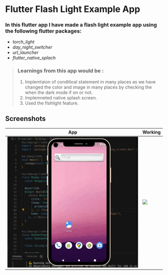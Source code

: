 # Flutter Flash Light Example App

### In this flutter app I have made a flash light example app using the following flutter packages:
<ul>
<li><i>torch_light</i></li>
<li><i>day_night_switcher</i></li>
<li><i>url_launcher</i></li>
<li><i>flutter_native_splach</i></li>

</ul>

> ### Learnings from this app would be :
> 1. Implemtaion of conditioal statement in many places as we have changed the color and image in many places by checking the when the dark mode if on or not.
> 2. Implemneted native splash screen.
> 3. Used the flshlight feature.

## Screenshots

| App | Working |
| ---------------- | ---------------- |
|![](output.gif) | ![](output_2.gif)|